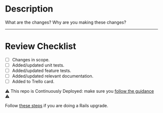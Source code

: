 # Description
What are the changes? Why are you making these changes?

---
# Review Checklist
* [ ] Changes in scope.
* [ ] Added/updated unit tests.
* [ ] Added/updated feature tests.
* [ ] Added/updated relevant documentation.
* [ ] Added to Trello card.

⚠️ This repo is Continuously Deployed: make sure you [follow the guidance](https://docs.publishing.service.gov.uk/manual/development-pipeline.html#merge-your-own-pull-request) ⚠️

Follow [these steps](https://guides.rubyonrails.org/upgrading_ruby_on_rails.html) if you are doing a Rails upgrade.

